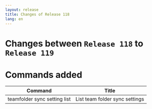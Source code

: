 ```yaml
---
layout: release
title: Changes of Release 118
lang: en
---
```


# Changes between `Release 118` to `Release 119`

# Commands added


| Command                      | Title                          |
|------------------------------|--------------------------------|
| teamfolder sync setting list | List team folder sync settings |




